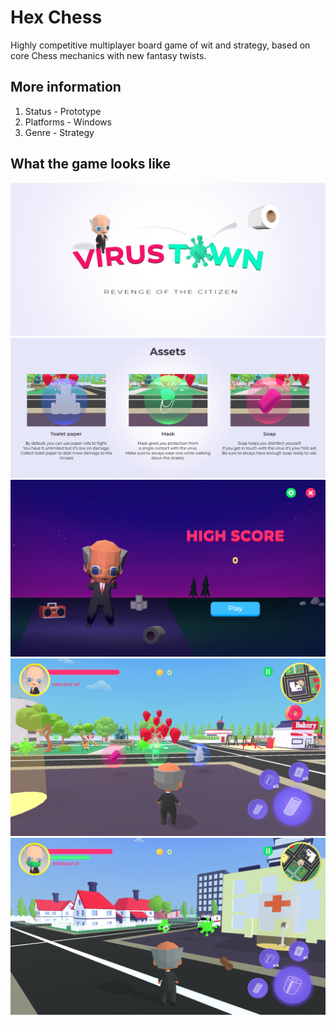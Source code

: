 # Hex Chess
Highly competitive multiplayer board game of wit and strategy, based on core Chess mechanics with new fantasy twists.

## More information
1. Status - Prototype
2. Platforms -	Windows
3. Genre	- Strategy

## What the game looks like
![alt_text](https://github.com/Stoske98/Virus-Town/blob/main/Screenshots/Loading.png)
![alt_text](https://github.com/Stoske98/Virus-Town/blob/main/Screenshots/slider-assets.png)
![alt_text](https://github.com/Stoske98/Virus-Town/blob/main/Screenshots/p6.png)
![alt_text](https://github.com/Stoske98/Virus-Town/blob/main/Screenshots/p7.png)
![alt_text](https://github.com/Stoske98/Virus-Town/blob/main/Screenshots/p8.png)
